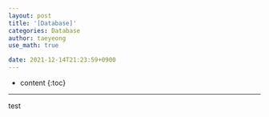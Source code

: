 ```yaml
---
layout: post
title: '[Database]'
categories: Database
author: taeyeong
use_math: true

date: 2021-12-14T21:23:59+0900
---
```

* content
{:toc}


---



test
